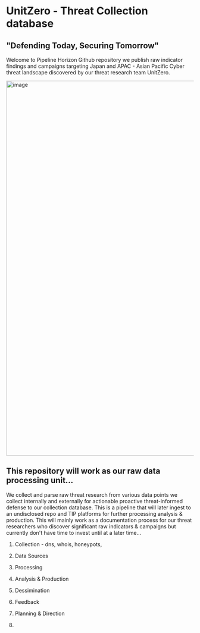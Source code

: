 # UnitZero - Threat Collection database
## "Defending Today, Securing Tomorrow"  

Welcome to Pipeline Horizon Github repository we publish raw indicator findings and campaigns targeting Japan and APAC - Asian Pacific Cyber threat landscape discovered by our threat research team UnitZero. 

<img width="1920" height="1008" alt="image" src="https://github.com/user-attachments/assets/16c37a09-9c05-48ce-9ba2-2068bbdddffc" />

## This repository will work as our raw data processing unit...

We collect and parse raw threat research from various data points we collect internally and externally for actionable proactive threat-informed defense to our collection database. This is a pipeline that will later ingest to an undisclosed repo and TIP platforms for further processing analysis & production. This will mainly work as a documentation process for our threat researchers who discover significant raw indicators & campaigns but currently don't have time to invest until at a later time...

1. Collection - dns, whois, honeypots,    
2. Data Sources
3. Processing
4. Analysis & Production
5. Dessimination
6. Feedback            
7. Planning & Direction

8. 



